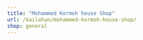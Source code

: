 ```yaml
---
title: "Mohammed Kormoh house Shop"
url: /kailahun/mohammed-kormoh-house-shop/
shop: general
---
```

